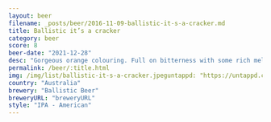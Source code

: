 ```yaml
---
layout: beer
filename: _posts/beer/2016-11-09-ballistic-it-s-a-cracker.md
title: Ballistic it’s a cracker
category: beer
score: 8
beer-date: "2021-12-28"
desc: "Gorgeous orange colouring. Full on bitterness with some rich mellow undertones. A very classical west coast IPA. Despite the strong bitterness it still goes well with food"
permalink: /beer/:title.html
img: /img/list/ballistic-it-s-a-cracker.jpeguntappd: "https://untappd.com/b/ballistic-beer-its-a-cracker/4617185"
country: "Australia"
brewery: "Ballistic Beer"
breweryURL: "breweryURL"
style: "IPA - American"
---
```

